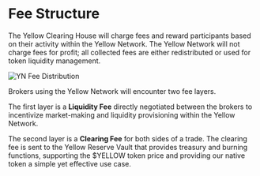 # Fee Structure

The Yellow Clearing House will charge fees and reward participants based on their activity within the Yellow Network. The Yellow Network will not charge fees for profit; all collected fees are either redistributed or used for token liquidity management.

![YN Fee Distribution](/img/placeholder.png)

Brokers using the Yellow Network will encounter two fee layers.

The first layer is a **Liquidity Fee** directly negotiated between the brokers to incentivize market-making and liquidity provisioning within the Yellow Network.

The second layer is a **Clearing Fee** for both sides of a trade. The clearing fee is sent to the Yellow Reserve Vault that provides treasury and burning functions, supporting the $YELLOW token price and providing our native token a simple yet effective use case.
